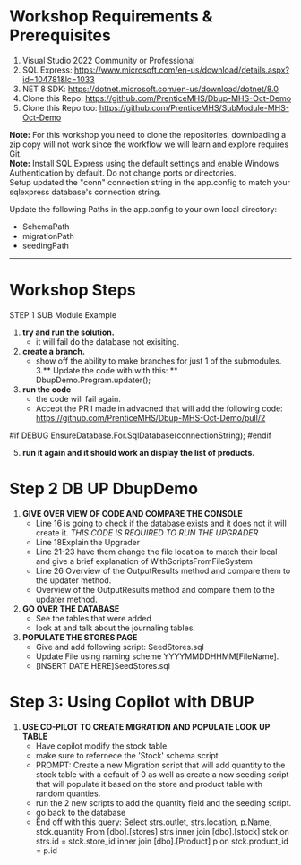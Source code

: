 # Workshop Requirements & Prerequisites

1. Visual Studio 2022 Community or Professional
2. SQL Express: https://www.microsoft.com/en-us/download/details.aspx?id=104781&lc=1033
3. NET 8 SDK: https://dotnet.microsoft.com/en-us/download/dotnet/8.0
4. Clone this Repo: https://github.com/PrenticeMHS/Dbup-MHS-Oct-Demo
5. Clone this Repo too: https://github.com/PrenticeMHS/SubModule-MHS-Oct-Demo

**Note:** For this workshop you need to clone the repositories, downloading a zip copy will not work since the workflow we will learn and explore requires Git.  
**Note:** Install SQL Express using the default settings and enable Windows Authentication by default. Do not change ports or directories.  
Setup updated the "conn" connection string in the app.config to match your sqlexpress database's connection string. 

Update the following Paths in the app.config to your own local directory:  
- SchemaPath  
- migrationPath  
- seedingPath  

---

# Workshop Steps

STEP 1 SUB Module Example

1. **try and run the solution.**
    - it will fail do the database not exisiting.
2. **create a branch.**
    - show off the ability to make branches for just 1 of the submodules.
3.** Update the code with with this: **
DbupDemo.Program.updater();
4. **run the code**
    - the code will fail again.
    - Accept the PR I made in advacned that will add the following code:
https://github.com/PrenticeMHS/Dbup-MHS-Oct-Demo/pull/2

#if DEBUG
     EnsureDatabase.For.SqlDatabase(connectionString);
#endif

5. **run it again and it should work an display the list of products.**
# Step 2 DB UP DbupDemo
1. **GIVE OVER VIEW OF CODE AND COMPARE THE CONSOLE**
    - Line 16 is going to check if the database exists and it does not it will create it. *THIS CODE IS REQUIRED TO RUN THE UPGRADER*
    - Line 18Explain the Upgrader
    - Line 21-23 have them change the file location to match their local and give a brief explanation of WithScriptsFromFileSystem
    - Line 26 Overview of the OutputResults method and compare them to the updater method.
    - Overview of the OutputResults method and compare them to the updater method.
2. **GO OVER THE DATABASE**
    - See the tables that were added
    - look at and talk about the journaling tables.
3. **POPULATE THE STORES PAGE**
    -	Give and add following script: SeedStores.sql
    -	Update File using naming scheme YYYYMMDDHHMM[FileName].
    -	[INSERT DATE HERE]SeedStores.sql

# Step 3: Using Copilot with DBUP
1. **USE CO-PILOT TO CREATE MIGRATION AND POPULATE LOOK UP TABLE**
    - Have copilot modify the stock table.
    - make sure to refernece the 'Stock' schema script
    - PROMPT: Create a new Migration script that will add quantity to the stock table with a default of 0 as well as create a new seeding script that will populate it based on the store and product table with random quanties.
    - run the 2 new scripts to add the quantity field and the seeding script.
    - go back to the database
    - End off with this query:
Select strs.outlet, strs.location, p.Name, stck.quantity
  From [dbo].[stores] strs
  inner join [dbo].[stock] stck
  on strs.id = stck.store_id
  inner join [dbo].[Product] p
  on stck.product_id = p.id

